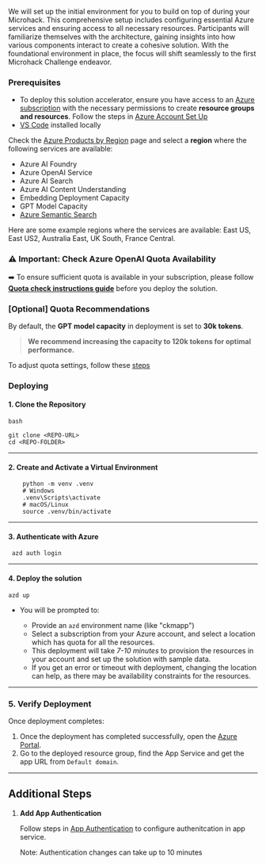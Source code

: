 
We will set up the initial environment for you to build on top of during your Microhack. This comprehensive setup includes configuring essential Azure services and ensuring access to all necessary resources. Participants will familiarize themselves with the architecture, gaining insights into how various components interact to create a cohesive solution. With the foundational environment in place, the focus will shift seamlessly to the first Microhack Challenge endeavor. 

### **Prerequisites**

- To deploy this solution accelerator, ensure you have access to an [Azure subscription](https://azure.microsoft.com/free/) with the necessary permissions to create **resource groups and resources**. Follow the steps in  [Azure Account Set Up](../support-docs/AzureAccountSetUp.md)
- [VS Code](https://code.visualstudio.com/download) installed locally


Check the [Azure Products by Region](https://azure.microsoft.com/en-us/explore/global-infrastructure/products-by-region/?products=all&regions=all) page and select a **region** where the following services are available:  

- Azure AI Foundry 
- Azure OpenAI Service 
- Azure AI Search
- Azure AI Content Understanding
- Embedding Deployment Capacity  
- GPT Model Capacity
- [Azure Semantic Search](../support-docs/AzureSemanticSearchRegion.md)  

Here are some example regions where the services are available: East US, East US2, Australia East, UK South, France Central.

### ⚠️ Important: Check Azure OpenAI Quota Availability  

➡️ To ensure sufficient quota is available in your subscription, please follow **[Quota check instructions guide](../support-docs/quota_check.md)** before you deploy the solution.


### [Optional] Quota Recommendations  
By default, the **GPT model capacity** in deployment is set to **30k tokens**.  
> **We recommend increasing the capacity to 120k tokens for optimal performance.** 

To adjust quota settings, follow these [steps](../support-docs/AzureGPTQuotaSettings.md)  



### Deploying

#### 1. Clone the Repository

    bash

    git clone <REPO-URL>
    cd <REPO-FOLDER> 

---

#### 2. Create and Activate a Virtual Environment
        python -m venv .venv
        # Windows
        .venv\Scripts\activate
        # macOS/Linux
        source .venv/bin/activate

---

#### 3. Authenticate with Azure
     azd auth login

---

#### 4.  Deploy the solution
    azd up


- You will be prompted to: 

    - Provide an `azd` environment name (like "ckmapp")
    - Select a subscription from your Azure account, and select a location which has quota for all the resources. 
    - This deployment will take *7-10 minutes* to provision the resources in your account and set up the solution with sample data. 
    - If you get an error or timeout with deployment, changing the location can help, as there may be availability constraints for the resources.
---

### 5. Verify Deployment
Once deployment completes:

1. Once the deployment has completed successfully, open the [Azure Portal](https://portal.azure.com/). 
2. Go to the deployed resource group, find the App Service and get the app URL from `Default domain`.

---

<h2>
Additional Steps
</h2>

1. **Add App Authentication**
   
    Follow steps in [App Authentication](./App_Authentication.md) to configure authenitcation in app service.

    Note: Authentication changes can take up to 10 minutes 
